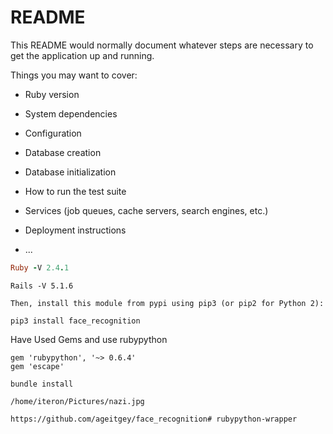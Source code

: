 # README

This README would normally document whatever steps are necessary to get the
application up and running.

Things you may want to cover:

* Ruby version

* System dependencies

* Configuration

* Database creation

* Database initialization

* How to run the test suite

* Services (job queues, cache servers, search engines, etc.)

* Deployment instructions

* ...
```````````````````Ruby -V
Ruby -V 2.4.1
``````````````````````````````````

``````````````````Rails -V
Rails -V 5.1.6
``````````````````````````````````

``````````````````````````````````
Then, install this module from pypi using pip3 (or pip2 for Python 2):

pip3 install face_recognition
``````````````````````````````````

Have Used Gems and use rubypython
```````````````````````````
gem 'rubypython', '~> 0.6.4' 
gem 'escape'
````````````````````````````

```````````````````
bundle install
```````````````````
``````````````````````````
/home/iteron/Pictures/nazi.jpg

```````````````````````````
```````````````Face Recognition Guide
https://github.com/ageitgey/face_recognition# rubypython-wrapper
